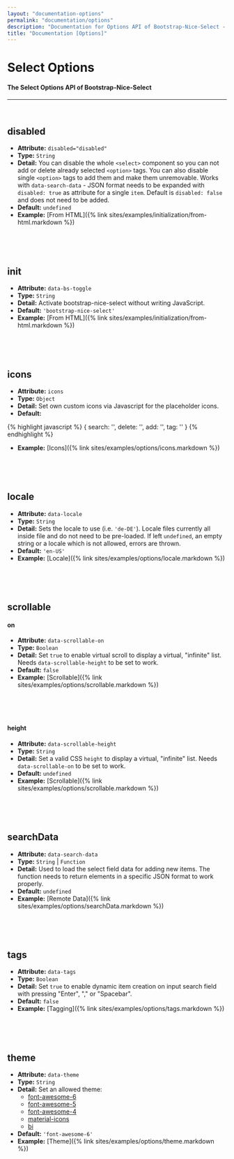 ```yaml
---
layout: "documentation-options"
permalink: "documentation/options"
description: "Documentation for Options API of Bootstrap-Nice-Select - Gives an overview how to implement each option for the component and which options are available"
title: "Documentation [Options]"
---
```


# Select Options

#### The Select Options API of Bootstrap-Nice-Select

---

&nbsp;

## **disabled**

- **Attribute:** `disabled="disabled"`
- **Type:** `String`
- **Detail:**
  You can disable the whole `<select>` component so you can not add or delete already selected `<option>` tags. You can also disable single `<option>` tags to add them and make them unremovable.
  Works with `data-search-data` - JSON format needs to be expanded with `disabled: true` as attribute for a single `item`. Default is `disabled: false` and does not need to be added.
- **Default:** `undefined`
- **Example:** [From HTML]({% link sites/examples/initialization/from-html.markdown %})

&nbsp;

&nbsp;

## **init**

- **Attribute:** `data-bs-toggle`
- **Type:** `String`
- **Detail:**
  Activate bootstrap-nice-select without writing JavaScript.
- **Default:** `'bootstrap-nice-select'`
- **Example:** [From HTML]({% link sites/examples/initialization/from-html.markdown %})

&nbsp;

&nbsp;

## **icons**

- **Attribute:** `icons`
- **Type:** `Object`
- **Detail:**
  Set own custom icons via Javascript for the placeholder icons.
- **Default:** 
  
<div class="mb-4">
{% highlight javascript %}
{
    search: '<i class="fa-solid fa-magnifying-glass"></i>',
    delete: '<i class="fa-solid fa-trash"></i>',
    add: '<i class="fa-solid fa-plus"></i>',
    tag: '<i class="fa-solid fa-circle-exclamation"></i>'
}
{% endhighlight %}
</div>

- **Example:** [Icons]({% link sites/examples/options/icons.markdown %})

&nbsp;

&nbsp;

## **locale**

- **Attribute:** `data-locale`
- **Type:** `String`
- **Detail:**
  Sets the locale to use (i.e. `'de-DE'`). Locale files currently all inside file and do not need to be pre-loaded. If left `undefined`, an empty string or a locale which is not allowed, errors are thrown. 
- **Default:** `'en-US'`
- **Example:** [Locale]({% link sites/examples/options/locale.markdown %})

&nbsp;

&nbsp;

## **scrollable**

#### **on**
- **Attribute:** `data-scrollable-on`
- **Type:** `Boolean`
- **Detail:**
  Set `true` to enable virtual scroll to display a virtual, "infinite" list. Needs `data-scrollable-height` to be set to work.
- **Default:** `false`
- **Example:** [Scrollable]({% link sites/examples/options/scrollable.markdown %})

&nbsp;

&nbsp;

#### **height**
- **Attribute:** `data-scrollable-height`
- **Type:** `String`
- **Detail:**
  Set a valid CSS `height` to display a virtual, "infinite" list. Needs `data-scrollable-on` to be set to work. 
- **Default:** `undefined`
- **Example:** [Scrollable]({% link sites/examples/options/scrollable.markdown %})

&nbsp;

&nbsp;

## **searchData**

- **Attribute:** `data-search-data`
- **Type:** `String` &#124; `Function`
- **Detail:**
  Used to load the select field data for adding new items. The function needs to return elements in a specific JSON format to work properly.
- **Default:** `undefined`
- **Example:** [Remote Data]({% link sites/examples/options/searchData.markdown %})

&nbsp;

&nbsp;

## **tags**

- **Attribute:** `data-tags`
- **Type:** `Boolean`
- **Detail:**
  Set `true` to enable dynamic item creation on input search field with pressing "Enter", "," or "Spacebar".
- **Default:** `false`
- **Example:** [Tagging]({% link sites/examples/options/tags.markdown %})

&nbsp;

&nbsp;

## **theme**

- **Attribute:** `data-theme`
- **Type:** `String`
- **Detail:**
  Set an allowed theme: 
  - [font-awesome-6](https://fontawesome.com/search)
  - [font-awesome-5](https://fontawesome.com/v5/search)
  - [font-awesome-4](https://fontawesome.com/v4/icons/)
  - [material-icons](https://materializecss.com/icons.html)
  - [bi](https://icons.getbootstrap.com/)
- **Default:** `'font-awesome-6'`
- **Example:** [Theme]({% link sites/examples/options/theme.markdown %})